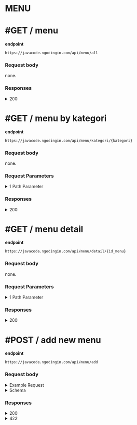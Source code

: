 # MENU

# #GET / menu

**endpoint**
```
https://javacode.ngodingin.com/api/menu/all
```

### Request body
none.

### Responses

<details><summary>200</summary>
<p>

```
{
    "status_code": 200,
    "data": [
        {
            "id_menu": 2,
            "nama": "coto makassar",
            "kategori": "makanan",
            "harga": 18000,
            "deskripsi": "Lorem ipsum dolor sit amet, consectetur adipiscing elit, sed do eiusmod tempor incididunt ut labore et dolore magna aliqua. Ut enim ad minim veniam, quis nostrud exercitation ullamco laboris nisi ut aliquip ex ea commodo consequat.",
            "foto": null,
            "status": 1,
            "is_deleted": 0,
            "created_at": "2022-01-17 09:42:03",
            "created_by": 1
        },
        {
            "id_menu": 3,
            "nama": "thai tea",
            "kategori": "minuman",
            "harga": 9000,
            "deskripsi": "Lorem ipsum dolor sit amet, consectetur adipiscing elit, sed do eiusmod tempor incididunt ut labore et dolore magna aliqua. Ut enim ad minim veniam, quis nostrud exercitation ullamco laboris nisi ut aliquip ex ea commodo consequat.",
            "foto": null,
            "status": 1,
            "is_deleted": 0,
            "created_at": "2022-01-17 09:42:03",
            "created_by": 1
        }
    ]
}
```

</p>
</details>



# #GET / menu by kategori

**endpoint**
```
https://javacode.ngodingin.com/api/menu/kategori/{kategori}
```

### Request body
none.

### Request Parameters

<details><summary>1 Path Parameter</summary>
<p>

> kategori: string

</p>
</details>

### Responses

<details><summary>200</summary>
<p>

```
{
    "status_code": 200,
    "data": {
        "id_menu": 2,
        "nama": "coto makassar",
        "kategori": "makanan",
        "harga": 18000,
        "deskripsi": "Lorem ipsum dolor sit amet, consectetur adipiscing elit, sed do eiusmod tempor incididunt ut labore et dolore magna aliqua. Ut enim ad minim veniam, quis nostrud exercitation ullamco laboris nisi ut aliquip ex ea commodo consequat.",
        "foto": null,
        "status": 1,
        "is_deleted": 0,
        "created_at": "2022-01-17 09:42:03",
        "created_by": 1
    }
}
```

</p>
</details>



# #GET / menu detail

**endpoint**
```
https://javacode.ngodingin.com/api/menu/detail/{id_menu}
```

### Request body
none.

### Request Parameters

<details><summary>1 Path Parameter</summary>
<p>

> id_menu: integer

</p>
</details>

### Responses

<details><summary>200</summary>
<p>

```
{
    "status_code": 200,
    "data": {
        "menu": {
            "id_menu": 3,
            "nama": "thai tea",
            "kategori": "minuman",
            "harga": 9000,
            "deskripsi": "Lorem ipsum dolor sit amet, consectetur adipiscing elit, sed do eiusmod tempor incididunt ut labore et dolore magna aliqua. Ut enim ad minim veniam, quis nostrud exercitation ullamco laboris nisi ut aliquip ex ea commodo consequat.",
            "foto": null,
            "status": 1,
            "is_deleted": 0,
            "created_at": "2022-01-17 09:42:03",
            "created_by": 1
        },
        "topping": [
            {
                "id_detail": 1,
                "id_menu": 3,
                "keterangan": "boba",
                "type": "topping",
                "harga": 2000,
                "is_deleted": 0
            },
            {
                "id_detail": 2,
                "id_menu": 3,
                "keterangan": "oreo",
                "type": "topping",
                "harga": 2000,
                "is_deleted": 0
            }
        ],
        "level": [
            {
                "id_detail": 3,
                "id_menu": 3,
                "keterangan": "less ice",
                "type": "level",
                "harga": 2000,
                "is_deleted": 0
            },
            {
                "id_detail": 4,
                "id_menu": 3,
                "keterangan": "more ice",
                "type": "level",
                "harga": 2000,
                "is_deleted": 0
            }
        ]
    }
}
```

</p>
</details>



# #POST / add new menu

**endpoint**
```
https://javacode.ngodingin.com/api/menu/add
```

### Request body

<details><summary>Example Request</summary>
<p>

{
    "nama": "bakso beranak",
    "kategori": "makanan",
    "harga": 10000,
    "status": 1
}

</p>
</details>
<details><summary>Schema</summary>
<p>

{
    "nama": string,
    "kategori": string,
    "harga": integer,
    "status": integer
}

</p>
</details>

### Responses

<details><summary>200</summary>
<p>

```
{
    "status_code": 200,
    "data": {
        "id_menu": 4,
        "nama": "bakso beranak",
        "kategori": "makanan",
        "harga": 1-000,
        "deskripsi": "Lorem ipsum dolor sit amet, consectetur adipiscing elit, sed do eiusmod tempor incididunt ut labore et dolore magna aliqua. Ut enim ad minim veniam, quis nostrud exercitation ullamco laboris nisi ut aliquip ex ea commodo consequat.",
        "foto": null,
        "status": 1,
        "is_deleted": 0,
        "created_at": "2022-01-17 09:42:03",
        "created_by": 1
    }
}
```

</p>
</details>

<details><summary>422</summary>
<p>

```
{
    "status_code": 422,
    "errors": [
        "Terjadi masalah pada server"
    ]
}
```

</p>
</details>